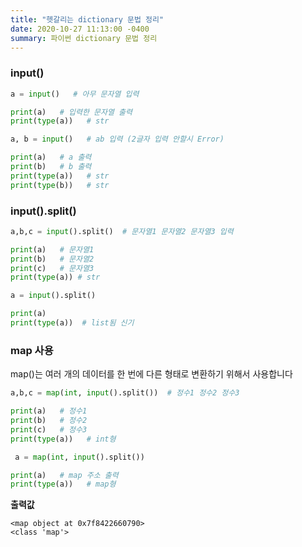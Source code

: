 ```yaml
---
title: "헷갈리는 dictionary 문법 정리"
date: 2020-10-27 11:13:00 -0400
summary: 파이썬 dictionary 문법 정리
---
```


### input()


```python
a = input()   # 아무 문자열 입력

print(a)   # 입력한 문자열 출력
print(type(a))   # str
```

```python
a, b = input()   # ab 입력 (2글자 입력 안할시 Error)

print(a)   # a 출력
print(b)   # b 출력
print(type(a))   # str
print(type(b))   # str
```

### input().split()


```python
a,b,c = input().split()  # 문자열1 문자열2 문자열3 입력

print(a)   # 문자열1
print(b)   # 문자열2
print(c)   # 문자열3
print(type(a)) # str
```

```python
a = input().split()

print(a)
print(type(a))  # list됨 신기
```


### map 사용
map()는 여러 개의 데이터를 한 번에 다른 형태로 변환하기 위해서 사용합니다

```python
a,b,c = map(int, input().split())  # 정수1 정수2 정수3

print(a)   # 정수1
print(b)   # 정수2
print(c)   # 정수3
print(type(a))   # int형
```

```python
 a = map(int, input().split())

print(a)   # map 주소 출력
print(type(a))   # map형
```

**출력값**
```
<map object at 0x7f8422660790>
<class 'map'>
```